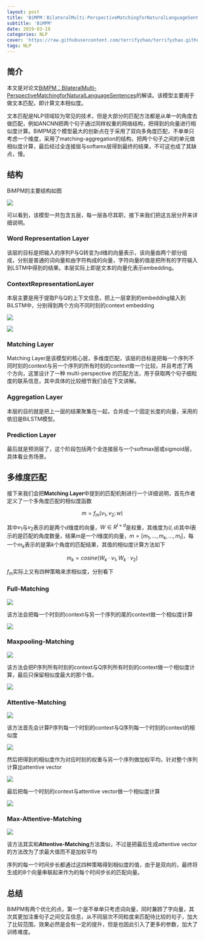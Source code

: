```yaml
---
layout: post
title: 'BiMPM：BilateralMulti-PerspectiveMatchingforNaturalLanguageSentences 论文解读'
subtitle: 'BiMPM'
date: 2019-03-19
categories: NLP
cover: 'https://raw.githubusercontent.com/terrifyzhao/terrifyzhao.github.io/master/assets/img/2019-02-26-Rasa%E4%BD%BF%E7%94%A8%E6%8C%87%E5%8D%9702/cover.jpg'
tags: NLP
---
```



## **简介**

本文是对论文[BiMPM：BilateralMulti-PerspectiveMatchingforNaturalLanguageSentences](https://arxiv.org/pdf/1702.03814.pdf)的解读。该模型主要用于做文本匹配，即计算文本相似度。

文本匹配是NLP领域较为常见的技术，但是大部分的匹配方法都是从单一的角度去做匹配，例如ANCNN把两个句子通过同样权重的网络结构，把得到的向量进行相似度计算。BiMPM这个模型最大的创新点在于采用了双向多角度匹配，不单单只考虑一个维度，采用了matching-aggregation的结构，把两个句子之间的单元做相似度计算，最后经过全连接层与softamx层得到最终的结果，不可这也成了其缺点，慢。


## **结构**

BiMPM的主要结构如图

![](https://raw.githubusercontent.com/terrifyzhao/terrifyzhao.github.io/master/assets/img/2019-03-19-BiMPM%E8%AE%BA%E6%96%87%E8%A7%A3%E8%AF%BB/pic1.jpg)

可以看到，该模型一共包含五层，每一层各尽其职，接下来我们把这五层分开来详细说明。

### **Word Representation Layer**

该层的目标是把输入的序列P与Q转变为d维的向量表示，该向量由两个部分组成，分别是普通的词向量和由字符构成的向量，字符向量的值是把所有的字符输入到LSTM中得到的结果。本层实际上即是文本的向量化表示embedding。



### **ContextRepresentationLayer**

本层主要是用于提取P与Q的上下文信息，把上一层拿到的embedding输入到BiLSTM中，分别得到两个方向不同时刻的context embedding

![](https://raw.githubusercontent.com/terrifyzhao/terrifyzhao.github.io/master/assets/img/2019-03-19-BiMPM%E8%AE%BA%E6%96%87%E8%A7%A3%E8%AF%BB/pic2.jpg)

![](https://raw.githubusercontent.com/terrifyzhao/terrifyzhao.github.io/master/assets/img/2019-03-19-BiMPM%E8%AE%BA%E6%96%87%E8%A7%A3%E8%AF%BB/pic3.jpg)


### **Matching Layer**

Matching Layer是该模型的核心层，多维度匹配，该层的目标是把每一个序列不同时刻的context与另一个序列的所有时刻的context做一个比较，并且考虑了两个方向，这里设计了一种 multi-perspective 的匹配方法，用于获取两个句子细粒度的联系信息，其中具体的比较细节我们会在下文讲解。


### **Aggregation Layer**

本层的目的就是把上一层的结果聚集在一起，合并成一个固定长度的向量，采用的依旧是BiLSTM模型。


### **Prediction Layer**

最后就是预测层了，这个阶段包括两个全连接层与一个softmax层或sigmoid层，具体看业务场景。


## **多维度匹配**

接下来我们会把**Matching Layer**中提到的匹配机制进行一个详细说明，首先作者定义了一个多角度匹配的相似度函数

$$m = f_m(v_1,v_2;w)$$

其中$v_1$与$v_2$表示的是两个$d$维度的向量，$W \in R^{l×d}$是权重，其维度为$(l,d)$其中$l$表示的是匹配的角度数量，结果$m$是一个$l$维度的向量，$m=[m_1,...,m_k,...,m_l]$，每一个$m_k$表示的是第$k$个角度的匹配结果，其值的相似度计算方法如下

$$m_k=cosine(W_k·v_1,W_k·v_2)$$

$f_m$实际上又有四种策略来求相似度，分别看下

### **Full-Matching**

![](https://raw.githubusercontent.com/terrifyzhao/terrifyzhao.github.io/master/assets/img/2019-03-19-BiMPM%E8%AE%BA%E6%96%87%E8%A7%A3%E8%AF%BB/pic5.jpg)


该方法会把每一个时刻的context与另一个序列的尾的context做一个相似度计算

![](https://raw.githubusercontent.com/terrifyzhao/terrifyzhao.github.io/master/assets/img/2019-03-19-BiMPM%E8%AE%BA%E6%96%87%E8%A7%A3%E8%AF%BB/pic4.jpg)

### **Maxpooling-Matching**

![](https://raw.githubusercontent.com/terrifyzhao/terrifyzhao.github.io/master/assets/img/2019-03-19-BiMPM%E8%AE%BA%E6%96%87%E8%A7%A3%E8%AF%BB/pic6.jpg)

该方法会把P序列所有时刻的context与Q序列所有时刻的context做一个相似度计算，最后只保留相似度最大的那个值，

![](https://raw.githubusercontent.com/terrifyzhao/terrifyzhao.github.io/master/assets/img/2019-03-19-BiMPM%E8%AE%BA%E6%96%87%E8%A7%A3%E8%AF%BB/pic9.jpg)

 ### **Attentive-Matching**

![](https://raw.githubusercontent.com/terrifyzhao/terrifyzhao.github.io/master/assets/img/2019-03-19-BiMPM%E8%AE%BA%E6%96%87%E8%A7%A3%E8%AF%BB/pic7.jpg)

该方法首先会计算P序列每一个时刻的context与Q序列每一个时刻的context的相似度

![](https://raw.githubusercontent.com/terrifyzhao/terrifyzhao.github.io/master/assets/img/2019-03-19-BiMPM%E8%AE%BA%E6%96%87%E8%A7%A3%E8%AF%BB/pic10.jpg)

然后把得到的相似度作为对应时刻的权重与另一个序列做加权平均，针对整个序列计算出attentive vector

![](https://raw.githubusercontent.com/terrifyzhao/terrifyzhao.github.io/master/assets/img/2019-03-19-BiMPM%E8%AE%BA%E6%96%87%E8%A7%A3%E8%AF%BB/pic11.jpg)

最后把每一个时刻的context与attentive vector做一个相似度计算

![](https://raw.githubusercontent.com/terrifyzhao/terrifyzhao.github.io/master/assets/img/2019-03-19-BiMPM%E8%AE%BA%E6%96%87%E8%A7%A3%E8%AF%BB/pic12.jpg)

  ### **Max-Attentive-Matching**

![](https://raw.githubusercontent.com/terrifyzhao/terrifyzhao.github.io/master/assets/img/2019-03-19-BiMPM%E8%AE%BA%E6%96%87%E8%A7%A3%E8%AF%BB/pic8.jpg)

该方法其实和**Attentive-Matching**方法类似，不过是把最后生成attentive vector的方法改为了求最大值而不是加权平均

序列的每一个时间步长都通过这四种策略得到相似度的值，由于是双向的，最终将生成的8个向量串联起来作为的每个时间步长的匹配向量。

## **总结**

BiMPM有两个优化的点，第一个是不单单只考虑词向量，同时兼顾了字向量，其次其更加注重句子之间交互信息，从不同层次不同粒度来匹配待比较的句子，加大了比较范围，效果必然是会有一定的提升，但是也因此引入了更多的参数，加大了训练难度。


